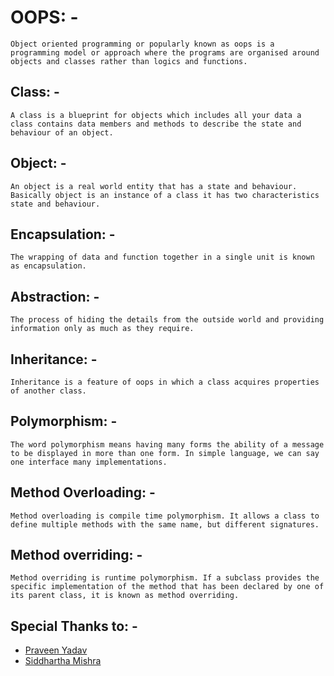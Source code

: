 # OOPS: -
    Object oriented programming or popularly known as oops is a programming model or approach where the programs are organised around objects and classes rather than logics and functions.


## Class: -
    A class is a blueprint for objects which includes all your data a class contains data members and methods to describe the state and behaviour of an object.


## Object: -
    An object is a real world entity that has a state and behaviour. Basically object is an instance of a class it has two characteristics state and behaviour.


## Encapsulation: -
    The wrapping of data and function together in a single unit is known as encapsulation.


## Abstraction: -
    The process of hiding the details from the outside world and providing information only as much as they require.


## Inheritance: -
    Inheritance is a feature of oops in which a class acquires properties of another class.



## Polymorphism: -
    The word polymorphism means having many forms the ability of a message to be displayed in more than one form. In simple language, we can say one interface many implementations.


## Method Overloading: -
    Method overloading is compile time polymorphism. It allows a class to define multiple methods with the same name, but different signatures.


## Method overriding: -
    Method overriding is runtime polymorphism. If a subclass provides the specific implementation of the method that has been declared by one of its parent class, it is known as method overriding.



## Special Thanks to: -
- [Praveen Yadav](https://www.linkedin.com/in/pixiedev)
- [Siddhartha Mishra](https://www.linkedin.com/in/sid0542)
